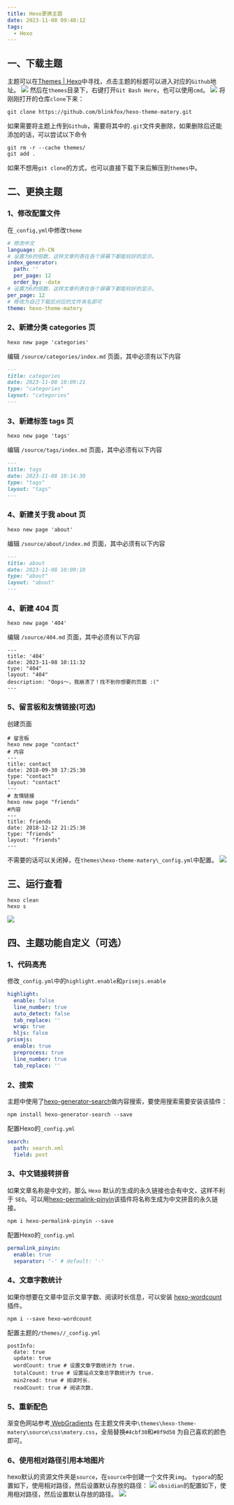 ```yaml
---
title: Hexo更换主题
date: 2023-11-08 09:48:12
tags:
  - Hexo
---
```

## 一、下载主题
主题可以在[Themes | Hexo](https://hexo.io/themes/)中寻找，点击主题的标题可以进入对应的`Github`地址。
![](../img/Pasted%20image%2020231108095013.png)
然后在`themes`目录下，右键打开`Git Bash Here`，也可以使用`cmd`。
![](../img/Pasted%20image%2020231108094850.png)
将刚刚打开的仓库`clone`下来：
```shell
git clone https://github.com/blinkfox/hexo-theme-matery.git
```
如果需要将主题上传到`Github`，需要将其中的`.git`文件夹删除，如果删除后还能添加的话，可以尝试以下命令
```
git rm -r --cache themes/
git add .
```
如果不想用`git clone`的方式，也可以直接下载下来后解压到`themes`中。
## 二、更换主题
### 1、修改配置文件
在`_config,yml`中修改`theme`
```yml
# 修改中文
language: zh-CN
# 设置为6的倍数，这样文章列表在各个屏幕下都能较好的显示。
index_generator:
  path: ''
  per_page: 12
  order_by: -date
# 设置为6的倍数，这样文章列表在各个屏幕下都能较好的显示。
per_page: 12
# 修改为自己下载后对应的文件夹名即可
theme: hexo-theme-matery
```
### 2、新建分类 categories 页
```
hexo new page 'categories'
```
编辑 `/source/categories/index.md` 页面，其中必须有以下内容
```md
---
title: categories
date: 2023-11-08 10:09:21
type: "categories"
layout: "categories"
---
```

### 3、新建标签 tags 页
```Shell
hexo new page 'tags'
```
编辑 `/source/tags/index.md` 页面，其中必须有以下内容
```md
---
title: tags
date: 2023-11-08 10:14:30
type: "tags"
layout: "tags"
---
```
### 4、新建关于我 about 页
```Shell
hexo new page 'about'
```
编辑 `/source/about/index.md` 页面，其中必须有以下内容
```md
---
title: about
date: 2023-11-08 10:09:10
type: "about"
layout: "about"
---
```
### 4、新建 404 页
```Shell
hexo new page '404'
```
编辑 `/source/404.md` 页面，其中必须有以下内容
```
---
title: '404'
date: 2023-11-08 10:11:32
type: "404"
layout: "404"
description: "Oops～，我崩溃了！找不到你想要的页面 :("
---
```
### 5、留言板和友情链接(可选)
创建页面
```text
# 留言板
hexo new page "contact"
# 内容
---
title: contact
date: 2018-09-30 17:25:30
type: "contact"
layout: "contact"
---
# 友情链接
hexo new page "friends"
#内容
---
title: friends
date: 2018-12-12 21:25:30
type: "friends"
layout: "friends"
---
```
不需要的话可以关闭掉，在`themes\hexo-theme-matery\_config.yml`中配置。
![](../img/Pasted%20image%2020231108102716.png)
## 三、运行查看
```Shell
hexo clean
hexo s
```
![](../img/Pasted%20image%2020231108102825.png)
## 四、主题功能自定义（可选）
### 1、代码高亮
修改`_config.yml`中的`highlight.enable`和`prismjs.enable`
```yml
highlight:
  enable: false
  line_number: true
  auto_detect: false
  tab_replace: ''
  wrap: true
  hljs: false
prismjs:
  enable: true
  preprocess: true
  line_number: true
  tab_replace: ''
```
### 2、搜索
主题中使用了[hexo-generator-search](https://github.com/wzpan/hexo-generator-search)做内容搜索，要使用搜索需要安装该插件：
```shell
npm install hexo-generator-search --save
```
配置Hexo的`_config.yml`
```yml
search:
  path: search.xml
  field: post
```
### 3、中文链接转拼音
如果文章名称是中文的，那么 `Hexo` 默认的生成的永久链接也会有中文，这样不利于 `SEO`。可以用[hexo-permalink-pinyin](https://github.com/viko16/hexo-permalink-pinyin)该插件将名称生成为中文拼音的永久链接。 
```shell
npm i hexo-permalink-pinyin --save
```
配置Hexo的`_config.yml`
```yml
permalink_pinyin:
  enable: true
  separator: '-' # default: '-'
```
### 4、文章字数统计
如果你想要在文章中显示文章字数、阅读时长信息，可以安装 [hexo-wordcount](https://github.com/willin/hexo-wordcount)插件。
```shell
npm i --save hexo-wordcount
```
配置主题的`/themes//_config.yml`
```
postInfo:
  date: true
  update: true
  wordCount: true # 设置文章字数统计为 true.
  totalCount: true # 设置站点文章总字数统计为 true.
  min2read: true # 阅读时长.
  readCount: true # 阅读次数.
```
### 5、重新配色
渐变色网站参考[ WebGradients](https://webgradients.com/)
在主题文件夹中`\themes\hexo-theme-matery\source\css\matery.css`，全局替换`#4cbf30`和`#0f9d58`
为自己喜欢的颜色即可。
### 6、使用相对路径引用本地图片
hexo默认的资源文件夹是`source`，在`source`中创建一个文件夹`img`。
`typora`的配置如下，使用相对路径，然后设置默认存放的路径：
![](../img/Pasted%20image%2020231108090606.png)
`obsidian`的配置如下，使用相对路径，然后设置默认存放的路径。
![](../img/Pasted%20image%2020231108092415.png)
